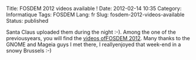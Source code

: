 Title: FOSDEM 2012 videos available !
Date: 2012-02-14 10:35
Category: Informatique
Tags: FOSDEM
Lang: fr
Slug: fosdem-2012-videos-available
Status: published

Santa Claus uploaded them during the night :-). Among the one of the previousyears, you will find the [videos ofFOSDEM 2012](http://video.fosdem.org/2012/). Many thanks to the GNOME and Mageia guys I met there, I reallyenjoyed that week-end in a snowy Brussels :-)

